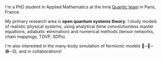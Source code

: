 I'm a PhD student in Applied Mathematics at the Inria [Quantic team](https://quantic.phys.ens.fr/) in Paris, France. 

My primary research area is **open quantum systems theory**. I study models of realistic physical systems, using analytical (time convolutionless master equations, adiabatic elimination) and numerical methods (tensor networks, chain mappings, TDVP, SDPs).

I'm also interested in the many-body simulation of fermionic models 🔵─🔴─🟢─🟡, and in collaborations!

<!--
**angelariva/angelariva** is a ✨ _special_ ✨ repository because its `README.md` (this file) appears on your GitHub profile.

Here are some ideas to get you started:

- 🔭 I’m currently working on ...
- 🌱 I’m currently learning ...
- 👯 I’m looking to collaborate on ...
- 🤔 I’m looking for help with ...
- 💬 Ask me about ...
- 📫 How to reach me: ...
- 😄 Pronouns: ...
- ⚡ Fun fact: ...
-->
